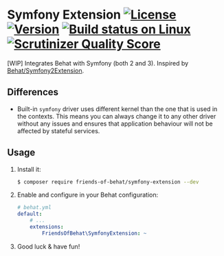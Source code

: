 # Symfony Extension [![License](https://img.shields.io/packagist/l/friends-of-behat/symfony-extension.svg)](https://packagist.org/packages/friends-of-behat/symfony-extension) [![Version](https://img.shields.io/packagist/v/friends-of-behat/symfony-extension.svg)](https://packagist.org/packages/friends-of-behat/symfony-extension) [![Build status on Linux](https://img.shields.io/travis/FriendsOfBehat/SymfonyExtension/master.svg)](http://travis-ci.org/FriendsOfBehat/SymfonyExtension) [![Scrutinizer Quality Score](https://img.shields.io/scrutinizer/g/FriendsOfBehat/SymfonyExtension.svg)](https://scrutinizer-ci.com/g/FriendsOfBehat/SymfonyExtension/)


[WIP] Integrates Behat with Symfony (both 2 and 3). 
Inspired by [Behat/Symfony2Extension](https://github.com/Behat/Symfony2Extension).

## Differences

 -  Built-in `symfony` driver uses different kernel than the one that is used in the contexts.
This means you can always change it to any other driver without any issues and 
ensures that application behaviour will not be affected by stateful services.

## Usage

1. Install it:

    ```bash
    $ composer require friends-of-behat/symfony-extension --dev
    ```

2. Enable and configure in your Behat configuration:

    ```yaml
    # behat.yml
    default:
        # ...
        extensions:
            FriendsOfBehat\SymfonyExtension: ~
    ```

3. Good luck & have fun!
